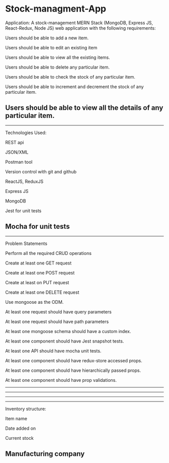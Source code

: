 # Stock-managment-App
Application:
A stock-management MERN Stack (MongoDB, Express JS, React-Redux, Node JS) web application with the following requirements:

Users should be able to add a new item.

Users should be able to edit an existing item

Users should be able to view all the existing items.

Users should be able to delete any particular item.

Users should be able to check the stock of any particular item.

Users should be able to increment and decrement the stock of any particular item.

Users should be able to view all the details of any particular item.
-------------------------------------------------------------------------------------------------------------------------------

-------------------------------------------------------------------------------------------------------------------------------
Technologies Used:

 REST api
 
JSON/XML

Postman tool

Version control with git and github

ReactJS, ReduxJS

Express JS

MongoDB

Jest for unit tests

Mocha for unit tests
-------------------------------------------------------------------------------------------------------------------------------

-------------------------------------------------------------------------------------------------------------------------------
Problem Statements

Perform all the required CRUD operations

Create at least one GET request

Create at least one POST request

Create at least on PUT request

Create at least one DELETE request

Use mongoose as the ODM.

At least one request should have query parameters

At least one request should have path parameters

At least one mongoose schema should have a custom index.

At least one component should have Jest snapshot tests.

At least one API should have mocha unit tests.

At least one component should have redux-store accessed props.

At least one component should have hierarchically passed props.

At least one component should have prop validations.


-------------------------------------------------------------------------------------------------------------------------------

-------------------------------------------------------------------------------------------------------------------------------

-------------------------------------------------------------------------------------------------------------------------------

-------------------------------------------------------------------------------------------------------------------------------
Inventory structure:

Item name

Date added on

Current stock

Manufacturing company
------------------------------------------------

